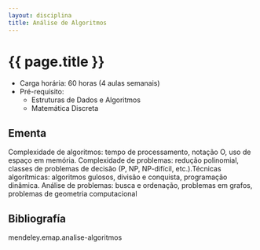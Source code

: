 ```yaml
---
layout: disciplina
title: Análise de Algoritmos
---
```


# {{ page.title }}

- Carga horária: 60 horas (4 aulas semanais)
- Pré-requisito:
    -  Estruturas de Dados e Algoritmos
    -  Matemática Discreta

## Ementa 

Complexidade de algoritmos: tempo de processamento, notação O, uso de
espaço em memória. Complexidade de problemas: redução polinomial,
classes de problemas de decisão (P, NP, NP-difícil, etc.).Técnicas
algorítmicas: algoritmos gulosos, divisão e conquista, programação
dinâmica. Análise de problemas: busca e ordenação, problemas em
grafos, problemas de geometria computacional


## Bibliografía

mendeley.emap.analise-algoritmos
